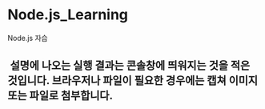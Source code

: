 # Node.js_Learning
Node.js 자습
##  설명에 나오는 실행 결과는 콘솔창에 띄워지는 것을 적은 것입니다. 브라우저나  파일이 필요한 경우에는 캡쳐 이미지 또는 파일로 첨부합니다.
